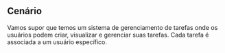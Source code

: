## Cenário
Vamos supor que temos um sistema de gerenciamento de tarefas onde os usuários podem criar, visualizar e gerenciar suas tarefas. Cada tarefa é associada a um usuário específico.